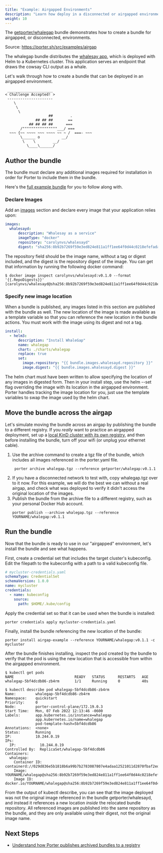 ```yaml
---
title: "Example: Airgapped Environments"
description: "Learn how deploy in a disconnected or airgapped environments with Porter"
weight: 10
---
```


The [getporter/whalegap] bundle demonstrates how to create a bundle for airgapped, or disconnected, environments. 

Source: https://porter.sh/src/examples/airgap

The whalegap bundle distributes the [whalesay app], which is deployed with Helm to a Kubernetes cluster.
This application serves an endpoint that draws the cowsay CLI output as a whale.

Let's walk through how to create a bundle that can be deployed in an airgapped environment.

```
 _____________________
< Challenge Accepted! >
 ---------------------
    \
     \
      \
                    ##        .
              ## ## ##       ==
           ## ## ## ##      ===
       /""""""""""""""""___/ ===
  ~~~ {~~ ~~~~ ~~~ ~~~~ ~~ ~ /  ===- ~~~
       \______ o          __/
        \    \        __/
          \____\______/
```

## Author the bundle
The bundle must declare any additional images required for installation in order for Porter to include them in the bundle.

Here's the [full example bundle][whalegap] for you to
follow along with.

[whalegap]: /src/examples/airgap/

### Declare Images

Add an [images] section and declare every image that your application relies upon:

```yaml
images:
  whalesayd:
      description: "Whalesay as a service"
      imageType: "docker"
      repository: "carolynvs/whalesayd"
      digest: "sha256:8b92b7269f59e3ed824e811a1ff1ee64f0d44c0218efefada57a4bebc2d7ef6f"
```

The repository field should be the image name, without a tag or digest included, and the digest is the repository digest of the image.
You can get that information by running the following docker command:

```console
$ docker image inspect carolynvs/whalesayd:v0.1.0 --format '{{.RepoDigests}}'
[carolynvs/whalesayd@sha256:8b92b7269f59e3ed824e811a1ff1ee64f0d44c0218efefada57a4bebc2d7ef6f]
```

### Specify new image location

When a bundle is published, any images listed in this section are published with the bundle as well.
The new location of the image is made available as a template variable so that you can reference the new location in the bundle actions.
You must work with the image using its digest and not a tag.

```yaml
install:
  - helm3:
      description: "Install WhaleGap"
      name: whalegap
      chart: ./charts/whalegap
      replace: true
      set:
        image.repository: "{{ bundle.images.whalesayd.repository }}"
        image.digest: "{{ bundle.images.whalesayd.digest }}"
```

The helm chart must have been written to allow specifying the location of any images in digested form.
Then in your install step, use the helm \--set flag overriding the image with its location in the airgapped environment.
Porter handles tracking the image location for you, just use the template variables to swap the image used by the helm chart.

[images]: /author-bundles/#images

## Move the bundle across the airgap

Let's simulate moving the bundle across an airgap by publishing the bundle to a different registry.
If you _really_ want to practice an airgapped deployment, set up a [local KinD cluster with its own registry](https://kind.sigs.k8s.io/docs/user/local-registry/), and then before installing the bundle, turn off your wifi (or unplug your ethernet cable).

1. Use the archive command to create a tgz file of the bundle, which includes all images referenced in the porter.yaml file.
    ```console
     porter archive whalegap.tgz --reference getporter/whalegap:v0.1.1
    ```
2. If you have a disconnected network to test with, copy whalegap.tgz over to it now.
   For this example, we will do the best we can without a real airgap, and check what was deployed to verify it didn't access the original location of the images.
3. Publish the bundle from the archive file to a different registry, such as your personal Docker Hub account.
    ```console
    porter publish --archive whalegap.tgz --reference YOURNAME/whalegap:v0.1.1
    ```

## Run the bundle

Now that the bundle is ready to use in our "airgapped" environment, let's install the bundle and see what happens.

First, create a credential set that includes the target cluster's kubeconfig.
Edit the filepath to the kubeconfig with a path to a valid kubeconfig file.

```yaml
# mycluster-credentials.yaml
schemaType: CredentialSet
schemaVersion: 1.0.0
name: mycluster
credentials:
  - name: kubeconfig
    source:
      path: $HOME/.kube/config
```

Apply the credential set so that it can be used when the bundle is installed:

```console
porter credentials apply mycluster-credentials.yaml
```

Finally, install the bundle referencing the new location of the bundle:

```console
porter install airgap-example --reference YOURNAME/whalegap:v0.1.1 -c mycluster
```

After the bundle finishes installing, inspect the pod created by the bundle to verify that the pod is using the new location that is accessible from within the airgapped environment. 

```console
$ kubectl get pods
NAME                            READY   STATUS      RESTARTS   AGE
whalegap-5bf4dcdb86-zb4rm       1/1     Running     0          40s

$ kubectl describe pod whalegap-5bf4dcdb86-zb4rm
Name:         whalegap-5bf4dcdb86-zb4rm
Namespace:    quickstart
Priority:     0
Node:         porter-control-plane/172.19.0.3
Start Time:   Mon, 07 Feb 2022 12:13:46 -0600
Labels:       app.kubernetes.io/instance=whalegap
              app.kubernetes.io/name=whalegap
              pod-template-hash=5bf4dcdb86
Annotations:  <none>
Status:       Running
IP:           10.244.0.19
IPs:
  IP:           10.244.0.19
Controlled By:  ReplicaSet/whalegap-5bf4dcdb86
Containers:
  whalegap:
    Container ID:   containerd://029d836e5b1818b6a99b7b2783087807e4adaa12521011d2870fbaf2ed876a5e
    Image:          YOURNAME/whalegap@sha256:8b92b7269f59e3ed824e811a1ff1ee64f0d44c0218efefada57a4bebc2d7ef6f
    Image ID:       docker.io/YOURNAME/whalegap@sha256:8b92b7269f59e3ed824e811a1ff1ee64f0d44c0218efefada57a4bebc2d7ef6f
```

From the output of kubectl describe, you can see that the image deployed was not the original image referenced in the bundle getporter/whalesayd, and instead it references a new location _inside_ the relocated bundle repository.
All referenced images are published into the same repository as the bundle, and they are only available using their digest, not the original image name.

## Next Steps

* [Understand how Porter publishes archived bundles to a registry](/archive-bundles/)

[getporter/whalegap]: https://hub.docker.com/r/getporter/whalegap
[whalesay app]: https://github.com/carolynvs/whalesayd
